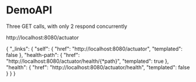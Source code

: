 # DemoAPI
Three GET calls, with only 2 respond concurrently

http://localhost:8080/actuator

{
"_links": {
"self": {
"href": "http://localhost:8080/actuator",
"templated": false
},
"health-path": {
"href": "http://localhost:8080/actuator/health/{*path}",
"templated": true
},
"health": {
"href": "http://localhost:8080/actuator/health",
"templated": false
}
}
}
